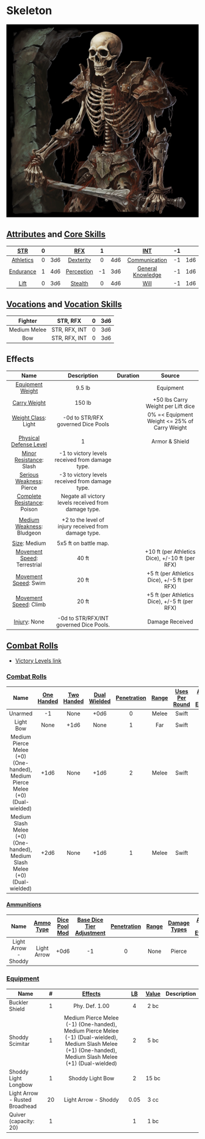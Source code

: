 # Skeleton

![img](./Skeleton.png)

## [Attributes](./../../../../../CoreRules/GeneralRules/Attributes.md) and [Core Skills](./../../../../../CoreRules/GeneralRules/CoreSkills.md)

|  [STR](./../../../../../CoreRules/GeneralRules/Attributes.md#strength-str)  | 0 |    |    [RFX](./../../../../../CoreRules/GeneralRules/Attributes.md#reflex-rfx)    | 1 |    |        [INT](./../../../../../CoreRules/GeneralRules/Attributes.md#intelligence-int)        | -1 |    |
| :-----------------------------------------------------------------------: | :-: | :-: | :-------------------------------------------------------------------------: | :-: | :-: | :---------------------------------------------------------------------------------------: | :-: | :-: |
| [Athletics](./../../../../../CoreRules/GeneralRules/CoreSkills.md#athletics) | 0 | 3d6 |  [Dexterity](./../../../../../CoreRules/GeneralRules/CoreSkills.md#dexterity)  | 0 | 4d6 |     [Communication](./../../../../../CoreRules/GeneralRules/CoreSkills.md#communication)     | -1 | 1d6 |
| [Endurance](./../../../../../CoreRules/GeneralRules/CoreSkills.md#endurance) | 1 | 4d6 | [Perception](./../../../../../CoreRules/GeneralRules/CoreSkills.md#perception) | -1 | 3d6 | [General Knowledge](./../../../../../CoreRules/GeneralRules/CoreSkills.md#general-knowledge) | -1 | 1d6 |
|      [Lift](./../../../../../CoreRules/GeneralRules/CoreSkills.md#lift)      | 0 | 3d6 |    [Stealth](./../../../../../CoreRules/GeneralRules/CoreSkills.md#stealth)    | 0 | 4d6 |              [Will](./../../../../../CoreRules/GeneralRules/CoreSkills.md#will)              | -1 | 1d6 |

## [Vocations](./../../../../../CoreRules/GeneralRules/Vocations.md) and [Vocation Skills](./../../../../../CoreRules/GeneralRules/Vocations.md#vocation-skills)

|   Fighter   |   STR, RFX   | 0 | 3d6 |
| :----------: | :-----------: | :-: | :-: |
| Medium Melee | STR, RFX, INT | 0 | 3d6 |
|     Bow     | STR, RFX, INT | 0 | 3d6 |

## Effects

|                                                        Name                                                        |                         Description                         | Duration |                      Source                      |
| :-----------------------------------------------------------------------------------------------------------------: | :--------------------------------------------------: | :------: | :----------------------------------------------: |
|     [Equipment Weight](./../../../../../CoreRules/AdvancedRules/EquipmentCarryWeightAndWeightClasses.md#equipment)     |                        9.5 lb                        |          |                    Equipment                    |
|     [Carry Weight](./../../../../../CoreRules/AdvancedRules/EquipmentCarryWeightAndWeightClasses.md#carry-weight)     |                        150 lb                        |          |        +50 lbs Carry Weight per Lift dice        |
| [Weight Class](./../../../../../CoreRules/AdvancedRules/EquipmentCarryWeightAndWeightClasses.md#weight-classes): Light |          -0d to STR/RFX governed Dice Pools          |          |  0% =< Equipment Weight <= 25% of Carry Weight  |
|                                                                                                                    |                                                      |          |                                                  |
|              [Physical Defense Level](./../../../../../CoreRules/CombatRules/Defense.md#physical-defense)              |                          1                          |          |                  Armor & Shield                  |
|               [Minor Resistance](./../../../../../CoreRules/CombatRules/WeaknessAndResistance.md): Slash               |   -1 to victory levels received from damage type.   |          |                                                  |
|              [Serious Weakness](./../../../../../CoreRules/CombatRules/WeaknessAndResistance.md): Pierce              |   -3 to victory levels received from damage type.   |          |                                                  |
|             [Complete Resistance](./../../../../../CoreRules/CombatRules/WeaknessAndResistance.md): Poison             |   Negate all victory levels received from damage type.   |          |                                                  |
|                                                                                                                    |                                                      |          |                                                  |
|             [Medium Weakness](./../../../../../CoreRules/CombatRules/WeaknessAndResistance.md): Bludgeon             | +2 to the level of injury received from damage type. |          |                                                  |
|                                                                                                                    |                                                      |          |                                                  |
|                        [Size](./../../../../../CoreRules/CombatRules/BattleMap.md#size): Medium                        |                5x5 ft on battle map.                |          |                                                  |
|             [Movement Speed](./../../../../../CoreRules/CombatRules/BattleMap.md#combat-speed): Terrestrial             |                        40 ft                        |          | +10 ft (per Athletics Dice), +/-10 ft (per RFX) |
|                 [Movement Speed](./../../../../../CoreRules/CombatRules/BattleMap.md#combat-speed): Swim                 |                        20 ft                        |          |  +5 ft (per Athletics Dice), +/-5 ft (per RFX)  |
|                [Movement Speed](./../../../../../CoreRules/CombatRules/BattleMap.md#combat-speed): Climb                |                        20 ft                        |          |  +5 ft (per Athletics Dice), +/-5 ft (per RFX)  |
|                                                                                                                    |                                                      |          |                                                  |
|                       [Injury](./../../../../../CoreRules/CombatRules/InjuryAndHealing.md): None                       |       -0d to STR/RFX/INT governed Dice Pools.       |          |                 Damage Received                 |

## [Combat Rolls](./../../../../../CoreRules/CombatRules/CombatRolls.md)

- [Victory Levels link](./../../../../../CoreRules/CombatRules/VictoryLevels.md)

### [Combat Rolls](./../../../../../CoreRules/CombatRules/CombatRolls.md)

|          Name          | [One<br />Handed](./../../../../../CoreRules/CombatRules/CombatRolls.md#one-handed) | [Two<br />Handed](./../../../../../CoreRules/CombatRules/CombatRolls.md#two-handed) | [Dual<br />Wielded](./../../../../../CoreRules/CombatRules/CombatRolls.md#dual-wielded) | [Penetration](./../../../../../CoreRules/CombatRules/Penetration.md) | [Range](./../../../../../CoreRules/CombatRules/Range.md) | [Uses Per<br />Round](./../../../../../CoreRules/CombatRules/UsesPerRound.md) | [Area Of<br />Effect](./../../../../../CoreRules/CombatRules/AreaOfEffect.md) | [Ammo<br />Type](./../../../../../CoreRules/CombatRules/Ammunitions.md#ammo-type) | [Ammo<br />Per Use](./../../../../../CoreRules/CombatRules/CombatRolls.md#ammo-per-shot) | [Damage<br />Types](./../../../../../CoreRules/CombatRules/DamageTypes.md) |
| :--------------------: | :--------------------------------------------------------------------------: | :--------------------------------------------------------------------------: | :------------------------------------------------------------------------------: | :---------------------------------------------------------------: | :---------------------------------------------------: | :------------------------------------------------------------------------: | :------------------------------------------------------------------------: | :----------------------------------------------------------------------------: | :-------------------------------------------------------------------------------: | :---------------------------------------------------------------------: |
|        Unarmed        |                                      -1                                      |                                     None                                     |                                       +0d6                                       |                                 0                                 |                         Melee                         |                                   Swift                                   |                                                                            |                                      None                                      |                                                                                  |                                Bludgeon                                |
|       Light Bow       |                                     None                                     |                                     +1d6                                     |                                       None                                       |                                 1                                 |                          Far                          |                                   Swift                                   |                                                                            |                                  Light Arrow                                  |                                         1                                         |                                                                        |
| Medium Pierce Melee (+0) (One-handed), Medium Pierce Melee (+0) (Dual-wielded) |                                     +1d6                                     |                                     None                                     |                                       +1d6                                       |                                 2                                 |                         Melee                         |                                   Swift                                   |                                                                            |                                      None                                      |                                                                                  |                                 Pierce                                 |
| Medium Slash Melee (+0) (One-handed), Medium Slash Melee (+0) (Dual-wielded) |                                     +2d6                                     |                                     None                                     |                                       +1d6                                       |                                 1                                 |                         Melee                         |                                   Swift                                   |                                                                            |                                      None                                      |                                                                                  |                                  Slash                                  |

#### [Ammunitions](./../../../../../CoreRules/CombatRules/Ammunitions.md)

|        Name        | [Ammo<br />Type](./../../../../../CoreRules/CombatRules/Ammunitions.md#ammo-type) | [Dice Pool Mod](./../../../../../CoreRules/CombatRules/Ammunitions.md#dice-pool-mod) | [Base Dice Tier Adjustment](./../../../../../CoreRules/CombatRules/Ammunitions.md#resource-dice) | [Penetration](./../../../../../CoreRules/CombatRules/Ammunitions.md#penetration) | [Range](./../../../../../CoreRules/CombatRules/Ammunitions.md#range) | [Damage<br />Types](./../../../../../CoreRules/CombatRules/Ammunitions.md#damage-types) | [Area Of<br />Effect](./../../../../../CoreRules/CombatRules/Ammunitions.md#area-of-effect) |
| :----------------: | :----------------------------------------------------------------------------: | :-------------------------------------------------------------------------------: | :-------------------------------------------------------------------------------------------: | :---------------------------------------------------------------------------: | :---------------------------------------------------------------: | :----------------------------------------------------------------------------------: | :--------------------------------------------------------------------------------------: |
| Light Arrow - Shoddy |                                  Light Arrow                                  |                                       +0d6                                       |                                              -1                                              |                                       0                                       |                               None                               |                                        Pierce                                        |                                                                                          |

### [Equipment](./../../../../../CoreRules/AdvancedRules/EquipmentCarryWeightAndWeightClasses.md#equipment)

| Name                           | # |      [Effects](./../../../../../../README.md#effect-rules)      | [LB](./../../../../../CoreRules/AdvancedRules/EquipmentCarryWeightAndWeightClasses.md) | [Value](./../../../Items/ItemShop.md#currency) | Description |
| ------------------------------ | :-: | :-----------------------------------------------------------: | :---------------------------------------------------------------------------------: | :-----------------------------------------: | ----------- |
| Buckler Shield                 | 1 |                        Phy. Def. 1.00                        |                                          4                                          |                    2 bc                    |             |
| Shoddy Scimitar                | 1 | Medium Pierce Melee (-1) (One-handed), Medium Pierce Melee (-1) (Dual-wielded), Medium Slash Melee (+1) (One-handed), Medium Slash Melee (+1) (Dual-wielded) |                                          2                                          |                    5 bc                    |             |
| Shoddy Light Longbow           | 1 |                       Shoddy Light Bow                       |                                          2                                          |                    15 bc                    |             |
| Light Arrow - Rusted Broadhead | 20 |                      Light Arrow - Shoddy                      |                                        0.05                                        |                    3 cc                    |             |
| Quiver (capacity: 20)          | 1 |                                                              |                                          1                                          |                    1 bc                    |             |

